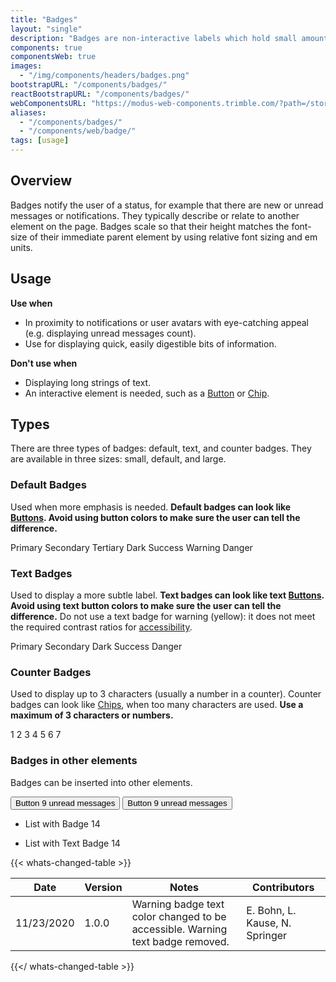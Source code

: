```yaml
---
title: "Badges"
layout: "single"
description: "Badges are non-interactive labels which hold small amounts of information."
components: true
componentsWeb: true
images:
  - "/img/components/headers/badges.png"
bootstrapURL: "/components/badges/"
reactBootstrapURL: "/components/badges/"
webComponentsURL: "https://modus-web-components.trimble.com/?path=/story/components-badge--default"
aliases:
  - "/components/badges/"
  - "/components/web/badge/"
tags: [usage]
---
```


## Overview

Badges notify the user of a status, for example that there are new or unread messages or notifications. They typically describe or relate to another element on the page. Badges scale so that their height matches the font-size of their immediate parent element by using relative font sizing and em units.

## Usage

**Use when**

- In proximity to notifications or user avatars with eye-catching appeal (e.g. displaying unread messages count).
- Use for displaying quick, easily digestible bits of information.

**Don't use when**

- Displaying long strings of text.
- An interactive element is needed, such as a [Button](/components/web/buttons/) or [Chip](/components/web/chips/).

## Types

There are three types of badges: default, text, and counter badges. They are available in three sizes: small, default, and large.

### Default Badges

Used when more emphasis is needed. **Default badges can look like [Buttons](/components/web/buttons/). Avoid using button colors to make sure the user can tell the difference.**

<div class="guide-example-block">
  <div class="guide-sample">
    <span class="badge badge-primary">Primary</span>
    <span class="badge badge-secondary">Secondary</span>
    <span class="badge badge-tertiary">Tertiary</span>
    <span class="badge badge-dark">Dark</span>
    <span class="badge badge-success">Success</span>
    <span class="badge badge-warning">Warning</span>
    <span class="badge badge-danger">Danger</span>
  </div>
</div>

### Text Badges

Used to display a more subtle label. **Text badges can look like text [Buttons](/components/buttons/). Avoid using text button colors to make sure the user can tell the difference.** Do not use a text badge for warning (yellow): it does not meet the required contrast ratios for [accessibility](/foundations/accessibility/).

<div class="guide-example-block">
  <div class="guide-sample">
    <span class="badge badge-text-primary">Primary</span>
    <span class="badge badge-text-secondary">Secondary</span>
    <span class="badge badge-text-dark">Dark</span>
    <span class="badge badge-text-success">Success</span>
    <span class="badge badge-text-danger">Danger</span>
  </div>
</div>

### Counter Badges

Used to display up to 3 characters (usually a number in a counter). Counter badges can look like [Chips](/components/chips/), when too many characters are used. **Use a maximum of 3 characters or numbers.**

<div class="guide-sample">
    <div>
      <span class="badge badge-pill badge-primary">1</span>
      <span class="badge badge-pill badge-secondary">2</span>
      <span class="badge badge-pill badge-tertiary">3</span>
      <span class="badge badge-pill badge-dark">4</span>
      <span class="badge badge-pill badge-success">5</span>
      <span class="badge badge-pill badge-warning">6</span>
      <span class="badge badge-pill badge-danger">7</span>
    </div>
</div>

### Badges in other elements

Badges can be inserted into other elements.

<div class="guide-example-block">
  <div class="guide-sample">
    <button type="button" class="btn btn-outline-primary">
    Button <span class="badge badge-primary">9</span>
    <span class="sr-only">unread messages</span>
    </button>
    <button type="button" class="btn btn-primary">
    Button <span class="badge badge-text-tertiary">9</span>
    <span class="sr-only">unread messages</span>
    </button>
    <ul class="mt-3 list-group">
      <li class="list-group-item d-flex justify-content-between align-items-center">
        List with Badge
        <span class="badge badge-primary badge-pill">14</span>
      </li>
    </ul>
    <ul class="mt-3 list-group">
      <li class="list-group-item d-flex justify-content-between align-items-center">
        List with Text Badge
        <span class="badge badge-text-primary badge-pill">14</span>
      </li>
    </ul>
  </div>
</div>

{{< whats-changed-table >}}

| Date       | Version | Notes                                                                          | Contributors                   |
| ---------- | ------- | ------------------------------------------------------------------------------ | ------------------------------ |
| 11/23/2020 | 1.0.0   | Warning badge text color changed to be accessible. Warning text badge removed. | E. Bohn, L. Kause, N. Springer |

{{</ whats-changed-table >}}
